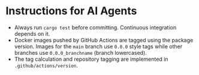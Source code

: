 # Instructions for AI Agents

- Always run `cargo test` before committing. Continuous integration depends on it.
- Docker images pushed by GitHub Actions are tagged using the package version.
  Images for the `main` branch use `0.0.0` style tags while other branches use
  `0.0.0_branchname` (branch lowercased).
 - The tag calculation and repository tagging are implemented in
   `.github/actions/version`.

